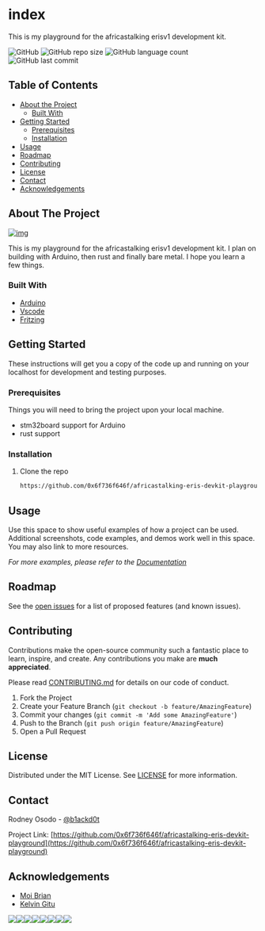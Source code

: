 # index

This is my playground for the africastalking erisv1 development kit.

![GitHub](https://img.shields.io/github/license/0x6f736f646f/africastalking-eris-devkit-playground?style=plastic&color=brightgreen) ![GitHub repo size](https://img.shields.io/github/repo-size/0x6f736f646f/africastalking-eris-devkit-playground?color=brightgreen&style=plastic) ![GitHub language count](https://img.shields.io/github/languages/count/0x6f736f646f/africastalking-eris-devkit-playground?&style=plastic&color=brightgreen) ![GitHub last commit](https://img.shields.io/github/last-commit/0x6f736f646f/africastalking-eris-devkit-playground?style=plastic&color=brightgreen)

## Table of Contents

* [About the Project]()
  * [Built With]()
* [Getting Started]()
  * [Prerequisites]()
  * [Installation]()
* [Usage]()
* [Roadmap]()
* [Contributing]()
* [License]()
* [Contact]()
* [Acknowledgements]()

## About The Project

[![img](https://i.imgur.com/qFCOPik.jpg)](https://africastalking.com/iot)

This is my playground for the africastalking erisv1 development kit. I plan on building with Arduino, then rust and finally bare metal. I hope you learn a few things.

### Built With

* [Arduino](https://www.arduino.cc/en/Main/Software)
* [Vscode](https://code.visualstudio.com/)
* [Fritzing](https://fritzing.org/)

## Getting Started

These instructions will get you a copy of the code up and running on your localhost for development and testing purposes.

### Prerequisites

Things you will need to bring the project upon your local machine.

* stm32board support for Arduino
* rust support

### Installation

1. Clone the repo

   ```bash
   https://github.com/0x6f736f646f/africastalking-eris-devkit-playground
   ```

## Usage

Use this space to show useful examples of how a project can be used. Additional screenshots, code examples, and demos work well in this space. You may also link to more resources.

_For more examples, please refer to the_ [_Documentation_](https://example.com)

## Roadmap

See the [open issues](https://github.com/0x6f736f646f/africastalking-eris-devkit-playground/issues) for a list of proposed features \(and known issues\).

## Contributing

Contributions make the open-source community such a fantastic place to learn, inspire, and create. Any contributions you make are  **much appreciated**.

Please read [CONTRIBUTING.md](https://gist.github.com/PurpleBooth/b24679402957c63ec426) for details on our code of conduct.

1. Fork the Project
2. Create your Feature Branch \(`git checkout -b feature/AmazingFeature`\)
3. Commit your changes \(`git commit -m 'Add some AmazingFeature'`\)
4. Push to the Branch \(`git push origin feature/AmazingFeature`\)
5. Open a Pull Request

## License

Distributed under the MIT License. See [LICENSE](https://github.com/0x6f736f646f/africastalking-eris-devkit-playground/blob/master/LICENSE) for more information.

## Contact

Rodney Osodo - [@b1ackd0t](https://twitter.com/b1ackd0t)

Project Link: [https://github.com/0x6f736f646f/africastalking-eris-devkit-playground](https://github.com/0x6f736f646f/africastalking-eris-devkit-playground)

## Acknowledgements

* [Moi Brian](https://twitter.com/moibrian5?s=08)
* [Kelvin Gitu](https://twitter.com/GituKelvin)

[![](https://sourcerer.io/fame/0x6f736f646f/0x6f736f646f/africastalking-eris-devkit-playground/images/0)](https://sourcerer.io/fame/0x6f736f646f/0x6f736f646f/africastalking-eris-devkit-playground/links/0)[![](https://sourcerer.io/fame/0x6f736f646f/0x6f736f646f/africastalking-eris-devkit-playground/images/1)](https://sourcerer.io/fame/0x6f736f646f/0x6f736f646f/africastalking-eris-devkit-playground/links/1)[![](https://sourcerer.io/fame/0x6f736f646f/0x6f736f646f/africastalking-eris-devkit-playground/images/2)](https://sourcerer.io/fame/0x6f736f646f/0x6f736f646f/africastalking-eris-devkit-playground/links/2)[![](https://sourcerer.io/fame/0x6f736f646f/0x6f736f646f/africastalking-eris-devkit-playground/images/3)](https://sourcerer.io/fame/0x6f736f646f/0x6f736f646f/africastalking-eris-devkit-playground/links/3)[![](https://sourcerer.io/fame/0x6f736f646f/0x6f736f646f/africastalking-eris-devkit-playground/images/4)](https://sourcerer.io/fame/0x6f736f646f/0x6f736f646f/africastalking-eris-devkit-playground/links/4)[![](https://sourcerer.io/fame/0x6f736f646f/0x6f736f646f/africastalking-eris-devkit-playground/images/5)](https://sourcerer.io/fame/0x6f736f646f/0x6f736f646f/africastalking-eris-devkit-playground/links/5)[![](https://sourcerer.io/fame/0x6f736f646f/0x6f736f646f/africastalking-eris-devkit-playground/images/6)](https://sourcerer.io/fame/0x6f736f646f/0x6f736f646f/africastalking-eris-devkit-playground/links/6)[![](https://sourcerer.io/fame/0x6f736f646f/0x6f736f646f/africastalking-eris-devkit-playground/images/7)](https://sourcerer.io/fame/0x6f736f646f/0x6f736f646f/africastalking-eris-devkit-playground/links/7)

